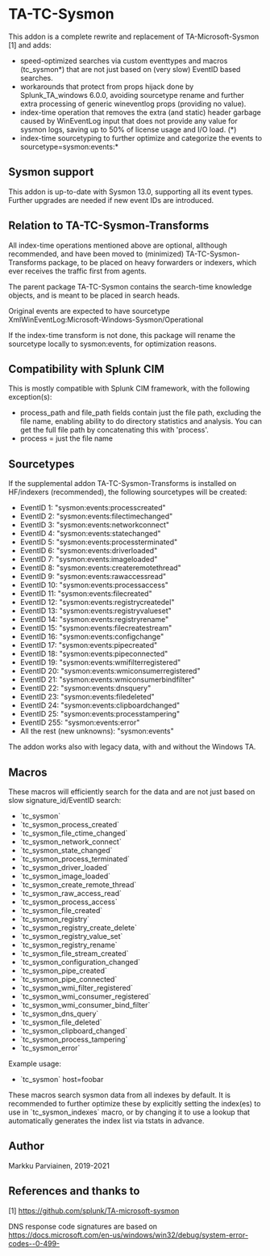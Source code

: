 # TA-TC-Sysmon

This addon is a complete rewrite and replacement of TA-Microsoft-Sysmon [1] and adds:

* speed-optimized searches via custom eventtypes and macros (tc_sysmon*) that are not just based on (very slow) EventID based searches. 
* workarounds that protect from props hijack done by Splunk_TA_windows 6.0.0, avoiding sourcetype rename and further extra processing of generic wineventlog props (providing no value).
* index-time operation that removes the extra (and static) header garbage caused by WinEventLog input that does not provide any value for sysmon logs, saving up to 50% of license usage and I/O load. (*)
* index-time sourcetyping to further optimize and categorize the events to sourcetype=sysmon:events:*


## Sysmon support

This addon is up-to-date with Sysmon 13.0, supporting all its event types. Further upgrades are needed if new event IDs are introduced.


## Relation to TA-TC-Sysmon-Transforms

All index-time operations mentioned above are optional, allthough recommended, and have been moved to (minimized) TA-TC-Sysmon-Transforms package, to be placed on heavy forwarders or indexers, which ever receives the traffic first from agents.

The parent package TA-TC-Sysmon contains the search-time knowledge objects, and is meant to be placed in search heads.

Original events are expected to have sourcetype XmlWinEventLog:Microsoft-Windows-Sysmon/Operational

If the index-time transform is not done, this package will rename the sourcetype locally to sysmon:events, for optimization reasons.


## Compatibility with Splunk CIM 

This is mostly compatible with Splunk CIM framework, with the following exception(s):

* process_path and file_path fields contain just the file path, excluding the file name, enabling ability to do directory statistics and analysis. You can get the full file path by concatenating this with 'process'.
* process = just the file name


## Sourcetypes

If the supplemental addon TA-TC-Sysmon-Transforms is installed on HF/indexers (recommended), the following sourcetypes will be created:

* EventID 1: "sysmon:events:processcreated"
* EventID 2: "sysmon:events:filectimechanged"
* EventID 3: "sysmon:events:networkconnect"
* EventID 4: "sysmon:events:statechanged"
* EventID 5: "sysmon:events:processterminated"
* EventID 6: "sysmon:events:driverloaded"
* EventID 7: "sysmon:events:imageloaded"
* EventID 8: "sysmon:events:createremotethread"
* EventID 9: "sysmon:events:rawaccessread"
* EventID 10: "sysmon:events:processaccess"
* EventID 11: "sysmon:events:filecreated"
* EventID 12: "sysmon:events:registrycreatedel"
* EventID 13: "sysmon:events:registryvalueset"
* EventID 14: "sysmon:events:registryrename"
* EventID 15: "sysmon:events:filecreatestream"
* EventID 16: "sysmon:events:configchange"
* EventID 17: "sysmon:events:pipecreated"
* EventID 18: "sysmon:events:pipeconnected"
* EventID 19: "sysmon:events:wmifilterregistered"
* EventID 20: "sysmon:events:wmiconsumerregistered"
* EventID 21: "sysmon:events:wmiconsumerbindfilter"
* EventID 22: "sysmon:events:dnsquery"
* EventID 23: "sysmon:events:filedeleted"
* EventID 24: "sysmon:events:clipboardchanged"
* EventID 25: "sysmon:events:processtampering"
* EventID 255: "sysmon:events:error"
* All the rest (new unknowns): "sysmon:events"

The addon works also with legacy data, with and without the Windows TA.


## Macros

These macros will efficiently search for the data and are not just based on slow signature_id/EventID search:

* \`tc_sysmon\`
* \`tc_sysmon_process_created\`
* \`tc_sysmon_file_ctime_changed\`
* \`tc_sysmon_network_connect\`
* \`tc_sysmon_state_changed\`
* \`tc_sysmon_process_terminated\`
* \`tc_sysmon_driver_loaded\`
* \`tc_sysmon_image_loaded\`
* \`tc_sysmon_create_remote_thread\`
* \`tc_sysmon_raw_access_read\`
* \`tc_sysmon_process_access\`
* \`tc_sysmon_file_created\`
* \`tc_sysmon_registry\`
* \`tc_sysmon_registry_create_delete\`
* \`tc_sysmon_registry_value_set\`
* \`tc_sysmon_registry_rename\`
* \`tc_sysmon_file_stream_created\`
* \`tc_sysmon_configuration_changed\`
* \`tc_sysmon_pipe_created\`
* \`tc_sysmon_pipe_connected\`
* \`tc_sysmon_wmi_filter_registered\`
* \`tc_sysmon_wmi_consumer_registered\`
* \`tc_sysmon_wmi_consumer_bind_filter\`
* \`tc_sysmon_dns_query\`
* \`tc_sysmon_file_deleted\`
* \`tc_sysmon_clipboard_changed\`
* \`tc_sysmon_process_tampering\`
* \`tc_sysmon_error\`

Example usage:

* \`tc_sysmon\` host=foobar 

These macros search sysmon data from all indexes by default. It is recommended to further optimize these by explicitly setting the
index(es) to use in \`tc_sysmon_indexes\` macro, or by changing it to use a lookup that automatically generates
the index list via tstats in advance. 



## Author

Markku Parviainen, 2019-2021


## References and thanks to

[1] https://github.com/splunk/TA-microsoft-sysmon

DNS response code signatures are based on https://docs.microsoft.com/en-us/windows/win32/debug/system-error-codes--0-499-
